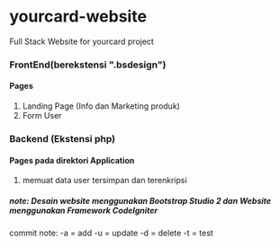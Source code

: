 # yourcard-website
Full Stack Website for yourcard project

### FrontEnd(berekstensi ".bsdesign") 
#### Pages
1. Landing Page (Info dan Marketing produk)
2. Form User


### Backend (Ekstensi php)
#### Pages pada direktori Application
1. memuat data user tersimpan dan terenkripsi

##### note: Desain website menggunakan Bootstrap Studio 2 dan Website menggunakan Framework CodeIgniter

commit note:
-a = add
-u = update
-d = delete
-t = test